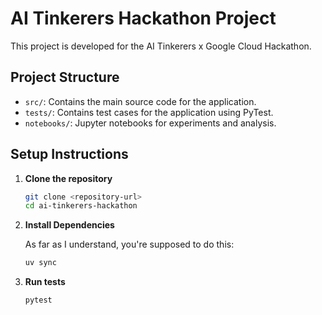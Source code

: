 # AI Tinkerers Hackathon Project

This project is developed for the AI Tinkerers x Google Cloud Hackathon. 

## Project Structure

- `src/`: Contains the main source code for the application.
- `tests/`: Contains test cases for the application using PyTest.
- `notebooks/`: Jupyter notebooks for experiments and analysis.

## Setup Instructions

1. **Clone the repository**

   ```bash
   git clone <repository-url>
   cd ai-tinkerers-hackathon
   ```

2. **Install Dependencies**
   
    As far as I understand, you're supposed to do this:
    ```bash
    uv sync
    ```

3. **Run tests**
   ```bash
   pytest
   ```